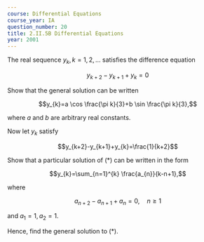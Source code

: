```yaml
---
course: Differential Equations
course_year: IA
question_number: 20
title: 2.II.5B Differential Equations
year: 2001
---
```



The real sequence $y_{k}, k=1,2, \ldots$ satisfies the difference equation

$$y_{k+2}-y_{k+1}+y_{k}=0$$

Show that the general solution can be written

$$y_{k}=a \cos \frac{\pi k}{3}+b \sin \frac{\pi k}{3},$$

where $a$ and $b$ are arbitrary real constants.

Now let $y_{k}$ satisfy

$$y_{k+2}-y_{k+1}+y_{k}=\frac{1}{k+2}$$

Show that a particular solution of $(*)$ can be written in the form

$$y_{k}=\sum_{n=1}^{k} \frac{a_{n}}{k-n+1},$$

where

$$a_{n+2}-a_{n+1}+a_{n}=0, \quad n \geq 1$$

and $a_{1}=1, a_{2}=1$.

Hence, find the general solution to $(*)$.